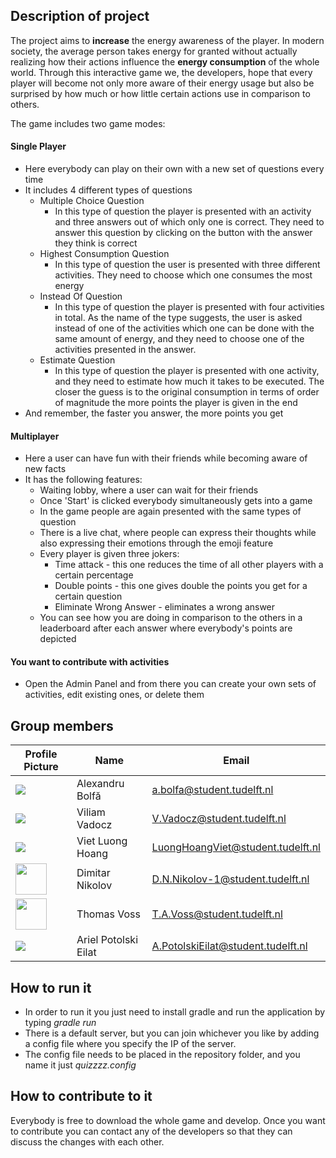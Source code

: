 ## Description of project
The project aims to **increase** the energy awareness of the player. In modern society, the average person takes energy for granted without
actually realizing how their actions influence the **energy consumption** of the whole world. Through this interactive game we, the developers, hope
that every player will become not only more aware of their energy usage but also be surprised by how much or how little certain actions use in comparison to others.

The game includes two game modes:
#### Single Player
- Here everybody can play on their own with a new set of questions every time
- It includes 4 different types of questions
  - Multiple Choice Question
    - In this type of question the player is presented with an activity and three answers out of which only one is correct. They need to answer this question by clicking on the button with the answer they think is correct
  - Highest Consumption Question
    - In this type of question the user is presented with three different activities. They need to choose which one consumes the most energy
  - Instead Of Question
    - In this type of question the player is presented with four activities in total. As the name of the type suggests, the user is asked instead of one of the activities which one can be done with the same amount of energy, and they need to choose one of the activities presented in the answer.
  - Estimate Question
    - In this type of question the player is presented with one activity, and they need to estimate how much it takes to be executed. The closer the guess is to the original consumption in terms of order of magnitude the more points the player is given in the end
- And remember, the faster you answer, the more points you get

#### Multiplayer
- Here a user can have fun with their friends while becoming aware of new facts
- It has the following features:
  - Waiting lobby, where a user can wait for their friends
  - Once 'Start' is clicked everybody simultaneously gets into a game
  - In the game people are again presented with the same types of question
  - There is a live chat, where people can express their thoughts while also expressing their emotions through the emoji feature
  - Every player is given three jokers:
    - Time attack - this one reduces the time of all other players with a certain percentage
    - Double points - this one gives double the points you get for a certain question
    - Eliminate Wrong Answer - eliminates a wrong answer
  - You can see how you are doing in comparison to the others in a leaderboard after each answer where everybody's points are depicted


#### You want to contribute with activities
- Open the Admin Panel and from there you can create your own sets of activities, edit existing ones, or delete them
## Group members

| Profile Picture | Name | Email |
|---|---|---|
|![](https://avatars.githubusercontent.com/u/94116300?s=50&u=6488ac63f9d718ba412d57bad9fae6e8d2acab03&v=4)| Alexandru Bolfă | a.bolfa@student.tudelft.nl |
| ![](https://secure.gravatar.com/avatar/8f7501b701af93c4e7824e68e9715f86?s=800&d=identicon&size=50) | Viliam Vadocz | V.Vadocz@student.tudelft.nl |
| ![](https://secure.gravatar.com/avatar/9b63b2c9dd280b1a84186b1ff80887bd?s=800&d=identicon&size=50) | Viet Luong Hoang | LuongHoangViet@student.tudelft.nl |
| <img src = "https://gitlab.ewi.tudelft.nl/uploads/-/system/user/avatar/4806/avatar.png" width = 50> | Dimitar Nikolov | D.N.Nikolov-1@student.tudelft.nl |
| <img src="https://gitlab.ewi.tudelft.nl/uploads/-/system/user/avatar/4176/avatar.png" width=50> | Thomas Voss | T.A.Voss@student.tudelft.nl |
| ![](https://secure.gravatar.com/avatar/f0b2194f76430570db81e04555645c62?s=800&d=identicon&size=50) | Ariel Potolski Eilat | A.PotolskiEilat@student.tudelft.nl |

## How to run it
- In order to run it you just need to install gradle and run the application by typing *gradle run*
- There is a default server, but you can join whichever you like by adding a config file where you specify the IP of the server.
- The config file needs to be placed in the repository folder, and you name it just *quizzzz.config*

## How to contribute to it
Everybody is free to download the whole game and develop. Once you want to contribute you can contact any of the developers so that they can discuss the changes with each other.